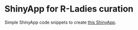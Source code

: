# ShinyApp for R-Ladies curation

Simple ShinyApp code snippets to create [this ShinyApp](https://cosima-meyer.shinyapps.io/test_rladies/). 
